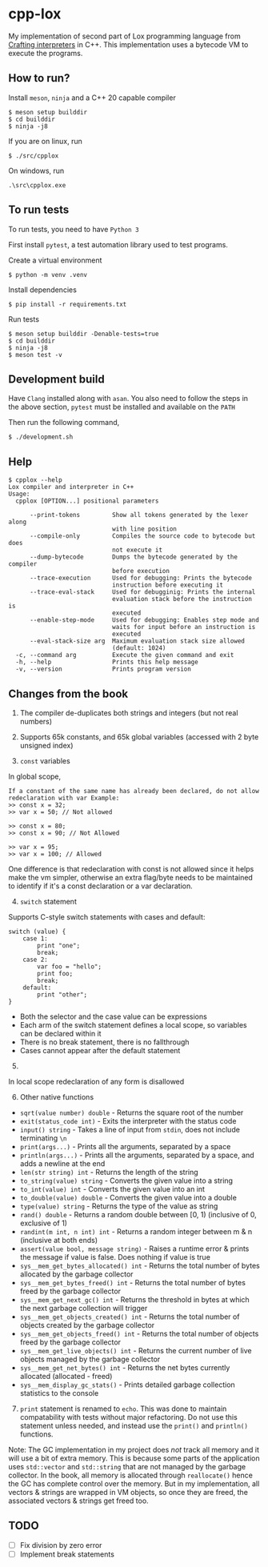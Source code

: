 # cpp-lox

My implementation of second part of Lox programming language from [Crafting interpreters](https://www.craftinginterpreters.com/contents.html) in C++. This implementation uses a bytecode VM to execute the programs.

## How to run?

Install `meson`, `ninja` and a C++ 20 capable compiler

```
$ meson setup builddir
$ cd builddir
$ ninja -j8
```

If you are on linux, run
```
$ ./src/cpplox
```

On windows, run
```
.\src\cpplox.exe
```

## To run tests

To run tests, you need to have `Python 3`

First install `pytest`, a test automation library used to test programs.

Create a virtual environment
```
$ python -m venv .venv
```

Install dependencies
```
$ pip install -r requirements.txt
```

Run tests
```
$ meson setup builddir -Denable-tests=true
$ cd builddir
$ ninja -j8
$ meson test -v
```

## Development build

Have `Clang` installed along with `asan`. You also need to follow the steps in the above section, `pytest` must be installed and available on the `PATH`

Then run the following command,
```
$ ./development.sh
```

## Help
```
$ cpplox --help
Lox compiler and interpreter in C++
Usage:
  cpplox [OPTION...] positional parameters

      --print-tokens         Show all tokens generated by the lexer along 
                             with line position
      --compile-only         Compiles the source code to bytecode but does 
                             not execute it
      --dump-bytecode        Dumps the bytecode generated by the compiler 
                             before execution
      --trace-execution      Used for debugging: Prints the bytecode 
                             instruction before executing it
      --trace-eval-stack     Used for debugginig: Prints the internal 
                             evaluation stack before the instruction is 
                             executed
      --enable-step-mode     Used for debugging: Enables step mode and 
                             waits for input before an instruction is 
                             executed
      --eval-stack-size arg  Maximum evaluation stack size allowed 
                             (default: 1024)
  -c, --command arg          Execute the given command and exit
  -h, --help                 Prints this help message
  -v, --version              Prints program version
```

## Changes from the book

1) The compiler de-duplicates both strings and integers (but not real numbers)

2) Supports 65k constants, and 65k global variables (accessed with 2 byte unsigned index)

3) `const` variables

In global scope,
```
If a constant of the same name has already been declared, do not allow
redeclaration with var Example:
>> const x = 32;
>> var x = 50; // Not allowed

>> const x = 80;
>> const x = 90; // Not Allowed

>> var x = 95;
>> var x = 100; // Allowed
```

One difference is that redeclaration with const is not allowed since it helps make the vm simpler, otherwise an extra flag/byte needs to be maintained to identify if it's a const declaration or a var declaration.

4) `switch` statement

Supports C-style switch statements with cases and default:

```lox
switch (value) {
    case 1:
        print "one";
        break;
    case 2:
        var foo = "hello";
        print foo;
        break;
    default:
        print "other";
}
```
- Both the selector and the case value can be expressions  
- Each arm of the switch statement defines a local scope, so variables can be declared within it
- There is no break statement, there is no fallthrough
- Cases cannot appear after the default statement

5) 

In local scope redeclaration of any form is disallowed

6) Other native functions

- `sqrt(value number) double` - Returns the square root of the number
- `exit(status_code int)` - Exits the interpreter with the status code
- `input() string` - Takes a line of input from `stdin`, does not include terminating `\n`
- `print(args...)` - Prints all the arguments, separated by a space
- `println(args...)` - Prints all the arguments, separated by a space, and adds a newline at the end
- `len(str string) int` - Returns the length of the string
- `to_string(value) string` - Converts the given value into a string
- `to_int(value) int` - Converts the given value into an int
- `to_double(value) double` - Converts the given value into a double
- `type(value) string` - Returns the type of the value as string
- `rand() double` - Returns a random double between [0, 1) (inclusive of 0, exclusive of 1)
- `randint(m int, n int) int` - Returns a random integer between m & n (inclusive at both ends)
- `assert(value bool, message string)` - Raises a runtime error & prints the message if value is false. Does nothing if value is true
- `sys__mem_get_bytes_allocated() int` - Returns the total number of bytes allocated by the garbage collector
- `sys__mem_get_bytes_freed() int` - Returns the total number of bytes freed by the garbage collector
- `sys__mem_get_next_gc() int` - Returns the threshold in bytes at which the next garbage collection will trigger
- `sys__mem_get_objects_created() int` - Returns the total number of objects created by the garbage collector
- `sys__mem_get_objects_freed() int` - Returns the total number of objects freed by the garbage collector
- `sys__mem_get_live_objects() int` - Returns the current number of live objects managed by the garbage collector
- `sys__mem_get_net_bytes() int` - Returns the net bytes currently allocated (allocated - freed)
- `sys__mem_display_gc_stats()` - Prints detailed garbage collection statistics to the console

7) `print` statement is renamed to `echo`. This was done to maintain compatability with tests without major refactoring.
Do not use this statement unless needed, and instead use the `print()` and `println()` functions.

Note: The GC implementation in my project does *not* track all memory and it will use a bit of extra memory. This is because some parts of the application uses `std::vector` and `std::string` that are not managed by the garbage collector. In the book, all memory is allocated through `reallocate()` hence the GC has complete control over the memory. But in my implementation, all vectors & strings are wrapped in VM objects, so once they are freed, the associated vectors & strings get freed too.


## TODO
- [ ] Fix division by zero error
- [ ] Implement break statements
